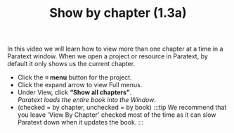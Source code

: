 ﻿---
title: Show by chapter (1.3a)
---
In this video we will learn how to view more than one chapter at a time in a Paratext window. When we open a project or resource in Paratext, by default it only shows us the current chapter.

-   Click the **≡ menu** button for the project.
-   Click the expand arrow to view Full menus.
-   Under View, click **“Show all chapters”**.  
    *Paratext loads the entire book into the Window*.
-   (checked = by chapter, unchecked = by book)
:::tip
We recommend that you leave 'View By Chapter' checked most of the time as it can slow Paratext down when it updates the book.
:::
